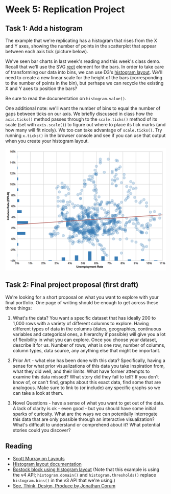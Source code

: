# Week 5: Replication Project

## Task 1: Add a histogram

The example that we're replicating has a histogram that rises from the X and Y axes, showing the number of points in the scatterplot that appear between each axis tick (picture below).

We've seen bar charts in last week's reading and this week's class demo. Recall that we'll use the SVG [rect](http://www.w3schools.com/svg/svg_rect.asp) element for the bars. In order to take care of transforming our data into bins, we can use D3's [histogram layout](https://github.com/d3/d3-3.x-api-reference/blob/master/Histogram-Layout.md). We'll need to create a new linear scale for the height of the bars (corresponding to the number of points in the bin), but perhaps we can recycle the existing X and Y axes to position the bars?

Be sure to read the documentation on `histogram.value()`.

One additional note: we'll want the number of bins to equal the number of gaps between ticks on our axis. We briefly discussed in class how the `axis.ticks()` method passes through to the `scale.ticks()` method of its scale (set with `axis.scale()`) to figure out where to place its tick marks (and how many will fit nicely). We too can take advantage of `scale.ticks()`. Try running `x.ticks()` in the browser console and see if you can use that output when you create your histogram layout.

![Finished Project](https://raw.githubusercontent.com/JHU-DataViz-Summer16/week-4-replication-project/master/finished.png)

## Task 2: Final project proposal (first draft)

We're looking for a short proposal on what you want to explore with your final portfolio. One page of writing should be enough to get across these three things:

1. What's the data? You want a specific dataset that has ideally 200 to 1,000 rows with a variety of different columns to explore. Having different types of data in the columns (dates, geographies, continuous variables and categorical ones, a hierarchy if possible) will give you a lot of flexibility in what you can explore. Once you choose your dataset, describe it for us. Number of rows, what is one row, number of columns, column types, data source, any anything else that might be important.

2. Prior Art - what else has been done with this data? Specifically, having a sense for what prior visualizations of this data you  take inspiration from, what they did well, and their limits. What have former attempts to examine this data missed? What story did they fail to tell? If you don't know of, or can't find, graphs about this exact data, find some that are analogous. Make sure to link to (or include) any specific graphs so we can take a look at them.

3. Novel Questions - have a sense of what you want to get out of the data. A lack of clarity is ok - even good - but you should have some initial sparks of curiosity. What are the ways we can potentially interrogate this data that are only possible through an interactive visualization? What's difficult to understand or comprehend about it? What potential stories could you discover?

## Reading

* [Scott Murray on Layouts](http://chimera.labs.oreilly.com/books/1230000000345/ch11.html)
* [Histogram layout documentation](https://github.com/d3/d3-3.x-api-reference/blob/master/Histogram-Layout.md)
* [Bostock block using histogram layout](http://bl.ocks.org/mbostock/3048450) (Note that this example is using the v4 API; `histogram.domain()` and `histogram.thresholds()` replace `histogram.bins()` in the v3 API that we're using.)
* [See, Think, Design, Produce by Jonathan Corum](http://style.org/stdp3/)
